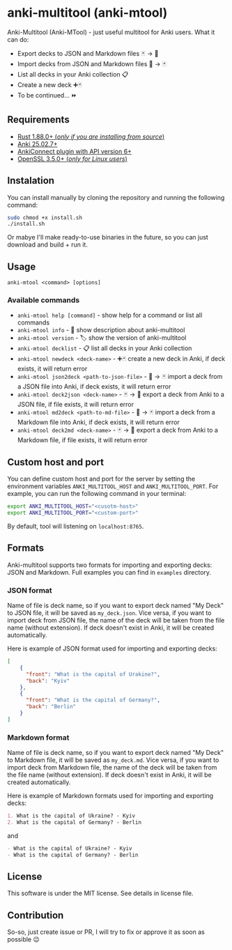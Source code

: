 # anki-multitool (anki-mtool)
Anki-Multitool (Anki-MTool) - just useful multitool for Anki users. What it can do:
- Export decks to JSON and Markdown files 🃏 -> 📄
- Import decks from JSON and Markdown files 📄 -> 🃏
- List all decks in your Anki collection 📋
- Create a new deck ➕🃏
- To be continued... ⏩

## Requirements
- [Rust 1.88.0+ (*only if you are installing from source*)](https://www.rust-lang.org/tools/install)
- [Anki 25.02.7+](https://apps.ankiweb.net/)
- [AnkiConnect plugin with API version 6+](https://ankiweb.net/shared/info/2055492159)
- [OpenSSL 3.5.0+ (*only for Linux users*)](https://openssl.org/)

## Instalation
You can install manually by cloning the repository and running the following command:
```bash
sudo chmod +x install.sh
./install.sh
```
Or mabye I'll make ready-to-use binaries in the future, so you can just download and build + run it.

## Usage
`anki-mtool <command> [options]`

### Available commands
- `anki-mtool help [command]` - show help for a command or list all commands
- `anki-mtool info` - 📝 show description about anki-multitool
- `anki-mtool version` - 🏷️ show the version of anki-multitool
- `anki-mtool decklist` - 📋 list all decks in your Anki collection
- `anki-mtool newdeck <deck-name>` - ➕🃏 create a new deck in Anki, if deck exists, it will return error
- `anki-mtool json2deck <path-to-json-file>` - 📄 -> 🃏 import a deck from a JSON file into Anki, if deck exists, it will return error
- `anki-mtool deck2json <deck-name>` - 🃏 -> 📄 export a deck from Anki to a JSON file, if file exists, it will return error
- `anki-mtool md2deck <path-to-md-file>` - 📄 -> 🃏 import a deck from a Markdown file into Anki, if deck exists, it will return error
- `anki-mtool deck2md <deck-name>` - 🃏 -> 📄 export a deck from Anki to a Markdown file, if file exists, it will return error

## Custom host and port
You can define custom host and port for the server by setting the environment variables `ANKI_MULTITOOL_HOST` and `ANKI_MULTITOOL_PORT`. For example, you can run the following command in your terminal:
```bash
export ANKI_MULTITOOL_HOST="<cusotm-host>"
export ANKI_MULTITOOL_PORT="<custom-port>"
```

By default, tool will listening on `localhost:8765`.

## Formats
Anki-multitool supports two formats for importing and exporting decks: JSON and Markdown. Full examples you can find in `examples` directory.

### JSON format
Name of file is deck name, so if you want to export deck named "My Deck" to JSON file, it will be saved as `my_deck.json`. 
Vice versa, if you want to import deck from JSON file, the name of the deck will be taken from the file name (without extension).
If deck doesn't exist in Anki, it will be created automatically.

Here is example of JSON format used for importing and exporting decks:
```json
[
    {
      "front": "What is the capital of Urakine?",
      "back": "Kyiv"
    },
    {
      "front": "What is the capital of Germany?",
      "back": "Berlin"
    }
]
```

### Markdown format
Name of file is deck name, so if you want to export deck named "My Deck" to Markdown file, it will be saved as `my_deck.md`.
Vice versa, if you want to import deck from Markdown file, the name of the deck will be taken from the file name (without extension).
If deck doesn't exist in Anki, it will be created automatically.

Here is example of Markdown formats used for importing and exporting decks:
```markdown
1. What is the capital of Ukraine? - Kyiv
2. What is the capital of Germany? - Berlin
```

and 

```markdown
- What is the capital of Ukraine? - Kyiv
- What is the capital of Germany? - Berlin
```

## License
This software is under the MIT license. See details in license file.

## Contribution
So-so, just create issue or PR, I will try to fix or approve it as soon as possible 😉
